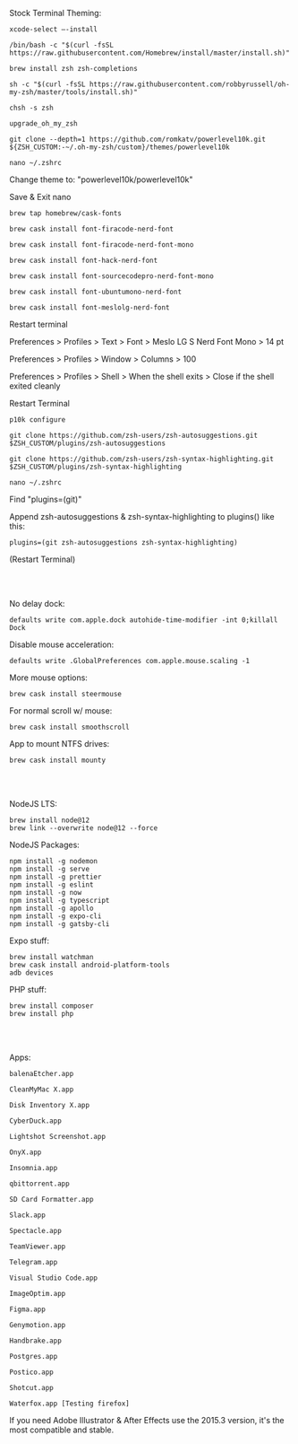 Stock Terminal Theming:
```
xcode-select —-install

/bin/bash -c "$(curl -fsSL https://raw.githubusercontent.com/Homebrew/install/master/install.sh)"

brew install zsh zsh-completions

sh -c "$(curl -fsSL https://raw.githubusercontent.com/robbyrussell/oh-my-zsh/master/tools/install.sh)"

chsh -s zsh

upgrade_oh_my_zsh

git clone --depth=1 https://github.com/romkatv/powerlevel10k.git ${ZSH_CUSTOM:-~/.oh-my-zsh/custom}/themes/powerlevel10k

nano ~/.zshrc
```
Change theme to: "powerlevel10k/powerlevel10k"

Save & Exit nano
```
brew tap homebrew/cask-fonts

brew cask install font-firacode-nerd-font

brew cask install font-firacode-nerd-font-mono

brew cask install font-hack-nerd-font

brew cask install font-sourcecodepro-nerd-font-mono

brew cask install font-ubuntumono-nerd-font

brew cask install font-meslolg-nerd-font
```
Restart terminal

Preferences > Profiles > Text > Font > Meslo LG S Nerd Font Mono > 14 pt

Preferences > Profiles > Window > Columns > 100

Preferences > Profiles > Shell > When the shell exits > Close if the shell exited cleanly

Restart Terminal
```
p10k configure

git clone https://github.com/zsh-users/zsh-autosuggestions.git $ZSH_CUSTOM/plugins/zsh-autosuggestions

git clone https://github.com/zsh-users/zsh-syntax-highlighting.git $ZSH_CUSTOM/plugins/zsh-syntax-highlighting

nano ~/.zshrc
```
Find "plugins=(git)"

Append zsh-autosuggestions & zsh-syntax-highlighting to plugins() like this:
```
plugins=(git zsh-autosuggestions zsh-syntax-highlighting)
```
(Restart Terminal)

<br/>
<br/>

No delay dock:
```
defaults write com.apple.dock autohide-time-modifier -int 0;killall Dock
```

Disable mouse acceleration:
```
defaults write .GlobalPreferences com.apple.mouse.scaling -1
```

More mouse options:
```
brew cask install steermouse
```

For normal scroll w/ mouse:
```
brew cask install smoothscroll
```

App to mount NTFS drives:
```
brew cask install mounty
```
<br/>
<br/>

NodeJS LTS:
```
brew install node@12
brew link --overwrite node@12 --force
```

NodeJS Packages:
```
npm install -g nodemon
npm install -g serve
npm install -g prettier
npm install -g eslint
npm install -g now
npm install -g typescript
npm install -g apollo
npm install -g expo-cli
npm install -g gatsby-cli
```

Expo stuff:
```
brew install watchman
brew cask install android-platform-tools
adb devices
```

PHP stuff:
```
brew install composer
brew install php
```

<br/>
<br/>

Apps:
```
balenaEtcher.app

CleanMyMac X.app

Disk Inventory X.app

CyberDuck.app

Lightshot Screenshot.app

OnyX.app

Insomnia.app

qbittorrent.app

SD Card Formatter.app

Slack.app

Spectacle.app

TeamViewer.app

Telegram.app

Visual Studio Code.app

ImageOptim.app

Figma.app

Genymotion.app

Handbrake.app

Postgres.app

Postico.app

Shotcut.app

Waterfox.app [Testing firefox]
```

If you need Adobe Illustrator & After Effects use the 2015.3 version, it's the most compatible and stable.
